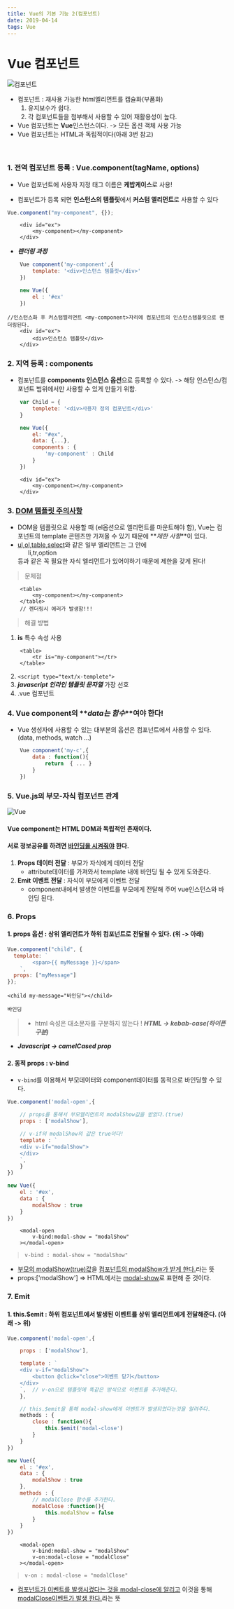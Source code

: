 ```yaml
---
title: Vue의 기본 기능 2(컴포넌트)
date: 2019-04-14
tags: Vue
---
```


# Vue 컴포넌트

![컴포넌트](https://kr.vuejs.org/images/components.png)

- 컴포넌트 : 재사용 가능한 html엘리먼트를 캡슐화(부품화)
  1. 유지보수가 쉽다.
  2. 각 컴포넌트들을 첨부해서 사용할 수 있어 재활용성이 높다.
- Vue 컴포넌트는 **Vue**인스턴스이다. -> 모든 옵션 객체 사용 가능
- Vue 컴포넌트는 HTML과 독립적이다(아래 3번 참고)

<br/>

### 1. 전역 컴포넌트 등록 : **Vue.component(tagName, options)**

- Vue 컴포넌트에 사용자 지정 태그 이름은 **케밥케이스**로 사용!

- 컴포넌트가 등록 되면 **인스턴스의 템플릿**에서 **커스텀 엘리먼트**로 사용할 수 있다

```js
Vue.component("my-component", {});
```

```text
    <div id="ex">
        <my-component></my-component>
    </div>
```

- **_렌더링 과정_**

```js
    Vue component('my-component',{
        template: '<div>인스턴스 템플릿</div>'
    })

    new Vue({
        el : '#ex'
    })
```

```text
//인스턴스화 후 커스텀엘리먼트 <my-component>자리에 컴포넌트의 인스턴스템플릿으로 렌더링된다.
    <div id="ex">
        <div>인스턴스 템플릿</div>
    </div>
```

### 2. 지역 등록 : components

- 컴포넌트를 **components 인스턴스 옵션**으로 등록할 수 있다. -> 해당 인스턴스/컴포넌트 범위에서만 사용할 수 있게 만들기 위함.

```js
    var Child = {
        templete: '<div>사용자 정의 컴포넌트</div>'
    }

    new Vue({
        el: "#ex",
        data: {...},
        components : {
            'my-component' : Child
        }
    })
```

```text
    <div id="ex">
        <my-component></my-component>
    </div>
```

### 3. <u>DOM 템플릿 주의사항</u>

- DOM을 템플릿으로 사용할 때 (el옵션으로 엘리먼트를 마운트해야 함), Vue는 컴포넌트의 template 콘텐츠만 가져올 수 있기 때문에 **_제한 사항_**이 있다.
- <u>ul,ol,table,select</u>와 같은 일부 엘리먼트는 그 안에 <ul>li,tr,option</ul>등과 같은 꼭 필요한 자식 엘리먼트가 있어야하기 때문에 제한을 갖게 된다!

> 문제점

```text
    <table>
        <my-component></my-component>
    </table>
    // 렌더링시 에러가 발생함!!!
```

> 해결 방법

1. **is** 특수 속성 사용

```text
    <table>
        <tr is="my-component"></tr>
    </table>
```

2. `<script type="text/x-templete">`
3. **_javascript 인라인 템플릿 문자열_** 가장 선호
4. .vue 컴포넌트

### 4. Vue component의 **_data는 함수_**여야 한다!

- Vue 생성자에 사용할 수 있는 대부분의 옵션은 컴포넌트에서 사용할 수 있다. (data, methods, watch ...)

```js
    Vue component('my-c',{
        data : function(){
            return  { ... }
        }
    })
```

### 5. Vue.js의 부모-자식 컴포넌트 관계

![Vue](https://kr.vuejs.org/images/props-events.png)

#### Vue component는 HTML DOM과 **독립적인 존재**이다.

#### 서로 정보공유를 하려면 <u>바인딩을 시켜줘야</u> 한다.

1. **Props 데이터 전달** : 부모가 자식에게 데이터 전달
   - attribute데이터를 가져와서 template 내에 바인딩 될 수 있게 도와준다.
2. **Emit 이벤트 전달** : 자식이 부모에게 이벤트 전달
   - component내에서 발생한 이벤트를 부모에게 전달해 주어 vue인스턴스와 바인딩 된다.

### 6. Props

#### 1. props 옵션 : 상위 엘리먼트가 하위 컴포넌트로 전달될 수 있다. (위 -> 아래)

```js
Vue.component("child", {
  template: `
        <span>{{ myMessage }}</span>
    `,
  props: ["myMessage"]
});
```

```text
<child my-message="바인딩"></child>
```

```
바인딩
```

> - html 속성은 대소문자를 구분하지 않는다 ! **_HTML -> kebab-case(하이픈 구분)_**

- **_Javascript -> camelCased prop_**

#### 2. 동적 props : v-bind

- `v-bind`를 이용해서 부모데이터와 component데이터를 동적으로 바인딩할 수 있다.

```js
Vue.component('modal-open',{

    // props를 통해서 부모엘리먼트의 modalShow값을 받았다.(true)
    props : ['modalShow'],

    // v-if의 modalShow의 값은 true이다!
    template : `
    <div v-if="modalShow">
    </div>
    `,
    }
})

new Vue({
    el : '#ex',
    data : {
        modalShow : true
    }
})
```

```text
    <modal-open
        v-bind:modal-show = "modalShow"
    ></modal-open>
```

> `v-bind : modal-show = "modalShow"`
- <u>부모의 modalShow(true)값</u>을 <u>컴포넌트의 modalShow가 받게 한다.</u>라는 뜻
- props:['modalShow'] => HTML에서는 <u>modal-show</u>로 표현해 준 것이다.

### 7. Emit

#### 1. **this.\$emit** : 하위 컴포넌트에서 발생된 이벤트를 상위 엘리먼트에게 전달해준다. (아래 -> 위)

```js
Vue.component('modal-open',{

    props : ['modalShow'],

    template : `
    <div v-if="modalShow">
        <button @click="close">이벤트 닫기</button>
    </div>
    `,  // v-on으로 템플릿에 똑같은 방식으로 이벤트를 추가해준다.
    },

    // this.$emit을 통해 modal-show에게 이벤트가 발생되었다는것을 알려주다.
    methods : {
        close : function(){
            this.$emit('modal-close')
        }
    }
})

new Vue({
    el : '#ex',
    data : {
        modalShow : true
    },
    methods : {
        // modalClose 함수를 추가한다.
        modalClose :function(){
            this.modalShow = false
        }
    }
})
```

```text
    <modal-open
        v-bind:modal-show = "modalShow"
        v-on:modal-close = "modalClose"
    ></modal-open>
```

> `v-on : modal-close = "modalClose"`

- <u>컴포넌트가 이벤트를 발생시켰다는 것을 modal-close에 알리고</u> 이것을 통해 <u>modalClose이벤트가 발생 한다.</u>라는 뜻
